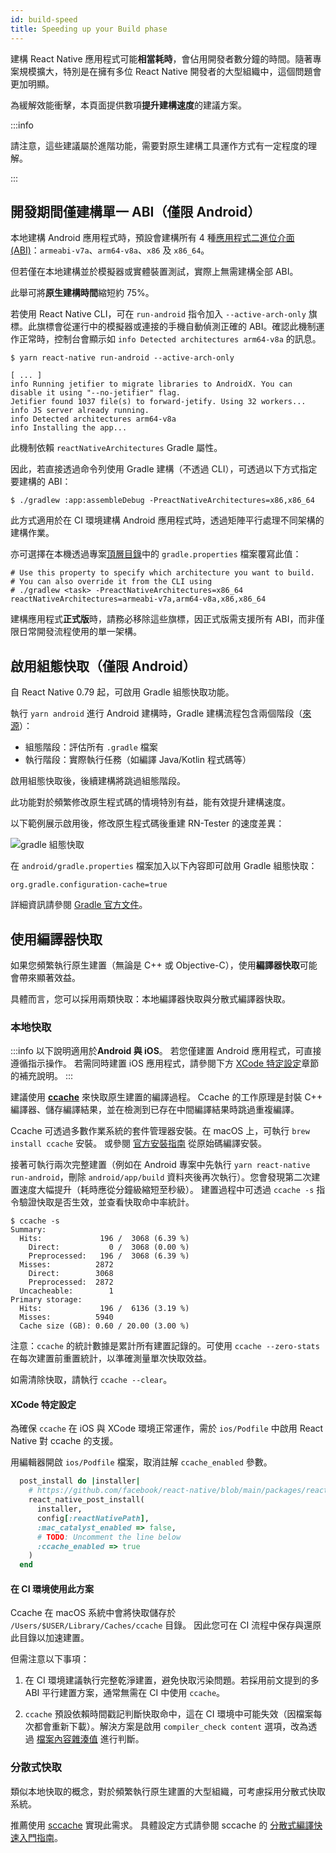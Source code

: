 ```yaml
---
id: build-speed
title: Speeding up your Build phase
---
```


建構 React Native 應用程式可能**相當耗時**，會佔用開發者數分鐘的時間。隨著專案規模擴大，特別是在擁有多位 React Native 開發者的大型組織中，這個問題會更加明顯。

為緩解效能衝擊，本頁面提供數項**提升建構速度**的建議方案。

:::info

請注意，這些建議屬於進階功能，需要對原生建構工具運作方式有一定程度的理解。

:::

## 開發期間僅建構單一 ABI（僅限 Android）

本地建構 Android 應用程式時，預設會建構所有 4 種[應用程式二進位介面 (ABI)](https://developer.android.com/ndk/guides/abis)：`armeabi-v7a`、`arm64-v8a`、`x86` 及 `x86_64`。

但若僅在本地建構並於模擬器或實體裝置測試，實際上無需建構全部 ABI。

此舉可將**原生建構時間**縮短約 75%。

若使用 React Native CLI，可在 `run-android` 指令加入 `--active-arch-only` 旗標。此旗標會從運行中的模擬器或連接的手機自動偵測正確的 ABI。確認此機制運作正常時，控制台會顯示如 `info Detected architectures arm64-v8a` 的訊息。

```
$ yarn react-native run-android --active-arch-only

[ ... ]
info Running jetifier to migrate libraries to AndroidX. You can disable it using "--no-jetifier" flag.
Jetifier found 1037 file(s) to forward-jetify. Using 32 workers...
info JS server already running.
info Detected architectures arm64-v8a
info Installing the app...
```

此機制依賴 `reactNativeArchitectures` Gradle 屬性。

因此，若直接透過命令列使用 Gradle 建構（不透過 CLI），可透過以下方式指定要建構的 ABI：

```
$ ./gradlew :app:assembleDebug -PreactNativeArchitectures=x86,x86_64
```

此方式適用於在 CI 環境建構 Android 應用程式時，透過矩陣平行處理不同架構的建構作業。

亦可選擇在本機透過專案[頂層目錄](https://github.com/facebook/react-native/blob/19cf70266eb8ca151aa0cc46ac4c09cb987b2ceb/template/android/gradle.properties#L30-L33)中的 `gradle.properties` 檔案覆寫此值：

```
# Use this property to specify which architecture you want to build.
# You can also override it from the CLI using
# ./gradlew <task> -PreactNativeArchitectures=x86_64
reactNativeArchitectures=armeabi-v7a,arm64-v8a,x86,x86_64
```

建構應用程式**正式版**時，請務必移除這些旗標，因正式版需支援所有 ABI，而非僅限日常開發流程使用的單一架構。

## 啟用組態快取（僅限 Android）

自 React Native 0.79 起，可啟用 Gradle 組態快取功能。

執行 `yarn android` 進行 Android 建構時，Gradle 建構流程包含兩個階段（[來源](https://docs.gradle.org/current/userguide/build_lifecycle.html)）：

- 組態階段：評估所有 `.gradle` 檔案
- 執行階段：實際執行任務（如編譯 Java/Kotlin 程式碼等）

啟用組態快取後，後續建構將跳過組態階段。

此功能對於頻繁修改原生程式碼的情境特別有益，能有效提升建構速度。

以下範例展示啟用後，修改原生程式碼後重建 RN-Tester 的速度差異：

![gradle 組態快取](/docs/assets/gradle-config-caching.gif)

在 `android/gradle.properties` 檔案加入以下內容即可啟用 Gradle 組態快取：

```
org.gradle.configuration-cache=true
```

詳細資訊請參閱 [Gradle 官方文件](https://docs.gradle.org/current/userguide/configuration_cache.html)。

## 使用編譯器快取

如果您頻繁執行原生建置（無論是 C++ 或 Objective-C），使用**編譯器快取**可能會帶來顯著效益。

具體而言，您可以採用兩類快取：本地編譯器快取與分散式編譯器快取。

### 本地快取

:::info
以下說明適用於**Android 與 iOS**。
若您僅建置 Android 應用程式，可直接遵循指示操作。
若需同時建置 iOS 應用程式，請參閱下方 [XCode 特定設定](#xcode-specific-setup)章節的補充說明。
:::

建議使用 [**ccache**](https://ccache.dev/) 來快取原生建置的編譯過程。
Ccache 的工作原理是封裝 C++ 編譯器、儲存編譯結果，並在檢測到已存在中間編譯結果時跳過重複編譯。

Ccache 可透過多數作業系統的套件管理器安裝。在 macOS 上，可執行 `brew install ccache` 安裝。
或參閱 [官方安裝指南](https://github.com/ccache/ccache/blob/master/doc/INSTALL.md) 從原始碼編譯安裝。

接著可執行兩次完整建置（例如在 Android 專案中先執行 `yarn react-native run-android`，刪除 `android/app/build` 資料夾後再次執行）。您會發現第二次建置速度大幅提升（耗時應從分鐘級縮短至秒級）。
建置過程中可透過 `ccache -s` 指令驗證快取是否生效，並查看快取命中率統計。

```
$ ccache -s
Summary:
  Hits:             196 /  3068 (6.39 %)
    Direct:           0 /  3068 (0.00 %)
    Preprocessed:   196 /  3068 (6.39 %)
  Misses:          2872
    Direct:        3068
    Preprocessed:  2872
  Uncacheable:        1
Primary storage:
  Hits:             196 /  6136 (3.19 %)
  Misses:          5940
  Cache size (GB): 0.60 / 20.00 (3.00 %)
```

注意：`ccache` 的統計數據是累計所有建置記錄的。可使用 `ccache --zero-stats` 在每次建置前重置統計，以準確測量單次快取效益。

如需清除快取，請執行 `ccache --clear`。

#### XCode 特定設定

為確保 `ccache` 在 iOS 與 XCode 環境正常運作，需於 `ios/Podfile` 中啟用 React Native 對 ccache 的支援。

用編輯器開啟 `ios/Podfile` 檔案，取消註解 `ccache_enabled` 參數。

```ruby
  post_install do |installer|
    # https://github.com/facebook/react-native/blob/main/packages/react-native/scripts/react_native_pods.rb#L197-L202
    react_native_post_install(
      installer,
      config[:reactNativePath],
      :mac_catalyst_enabled => false,
      # TODO: Uncomment the line below
      :ccache_enabled => true
    )
  end
```

#### 在 CI 環境使用此方案

Ccache 在 macOS 系統中會將快取儲存於 `/Users/$USER/Library/Caches/ccache` 目錄。
因此您可在 CI 流程中保存與還原此目錄以加速建置。

但需注意以下事項：

1. 在 CI 環境建議執行完整乾淨建置，避免快取污染問題。若採用前文提到的多 ABI 平行建置方案，通常無需在 CI 中使用 `ccache`。

2. `ccache` 預設依賴時間戳記判斷快取命中，這在 CI 環境中可能失效（因檔案每次都會重新下載）。解決方案是啟用 `compiler_check content` 選項，改為透過 [檔案內容雜湊值](https://ccache.dev/manual/4.3.html) 進行判斷。

### 分散式快取

類似本地快取的概念，對於頻繁執行原生建置的大型組織，可考慮採用分散式快取系統。

推薦使用 [sccache](https://github.com/mozilla/sccache) 實現此需求。
具體設定方式請參閱 sccache 的 [分散式編譯快速入門指南](https://github.com/mozilla/sccache/blob/main/docs/DistributedQuickstart.md)。